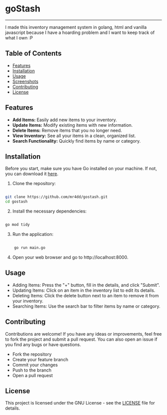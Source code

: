 # goStash
--------------

I made this inventory management system in golang, html and vanilla javascript because I have a hoarding problem and I want to keep track of what I own :P

## Table of Contents

- [Features](#features)
- [Installation](#installation)
- [Usage](#usage)
- [Screenshots](#screenshots)
- [Contributing](#contributing)
- [License](#license)

## Features

- **Add Items:** Easily add new items to your inventory.
- **Update Items:** Modify existing items with new information.
- **Delete Items:** Remove items that you no longer need.
- **View Inventory:** See all your items in a clean, organized list.
- **Search Functionality:** Quickly find items by name or category.

## Installation

Before you start, make sure you have Go installed on your machine. If not, you can download it [here](https://golang.org/dl/).

1. Clone the repository:

```bash

git clone https://github.com/mr4dd/gostash.git
cd gostash
```

2. Install the necessary dependencies:

```bash

go mod tidy
```

3. Run the application:

```bash

    go run main.go
```

4. Open your web browser and go to http://localhost:8000.

## Usage

- Adding Items: Press the "+" button, fill in the details, and click "Submit".
- Updating Items: Click on an item in the inventory list to edit its details.
- Deleting Items: Click the delete button next to an item to remove it from your inventory.
- Searching Items: Use the search bar to filter items by name or category.


## Contributing

Contributions are welcome! If you have any ideas or improvements, feel free to fork the project and submit a pull request. You can also open an issue if you find any bugs or have questions.

- Fork the repository
- Create your feature branch
- Commit your changes
- Push to the branch
- Open a pull request

## License

This project is licensed under the GNU License - see the [LICENSE](https://github.com/mr4dd/gostash/LICENSE) file for details.
